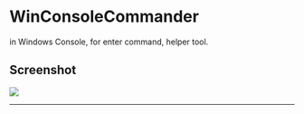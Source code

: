 WinConsoleCommander
=========

in Windows Console, for enter command, helper tool.

Screenshot
----------

![][commander_screenshot]

---

[commander_screenshot]: image/commander_screenshot.png
